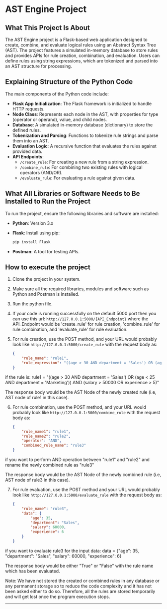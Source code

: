 # AST Engine Project

## What This Project Is About

The AST Engine project is a Flask-based web application designed to create, combine, and evaluate logical rules using an Abstract Syntax Tree (AST). The project features a simulated in-memory database to store rules and provides APIs for rule creation, combination, and evaluation. Users can define rules using string expressions, which are tokenized and parsed into an AST structure for processing.

## Explaining Structure of the Python Code

The main components of the Python code include:

- **Flask App Initialization**: The Flask framework is initialized to handle HTTP requests.
- **Node Class**: Represents each node in the AST, with properties for type (operator or operand), value, and child nodes.
- **Database**: A simulated in-memory database (dictionary) to store the defined rules.
- **Tokenization and Parsing**: Functions to tokenize rule strings and parse them into an AST.
- **Evaluation Logic**: A recursive function that evaluates the rules against provided data.
- **API Endpoints**: 
  - `/create_rule`: For creating a new rule from a string expression.
  - `/combine_rule`: For combining two existing rules with logical operators (AND/OR).
  - `/evaluate_rule`: For evaluating a rule against given data.

## What All Libraries or Software Needs to Be Installed to Run the Project

To run the project, ensure the following libraries and software are installed:

- **Python**: Version 3.x
- **Flask**: Install using pip:
  
  ```bash
  pip install Flask
- **Postman**: A tool for testing APIs.

## How to execute the project

1. Clone the project in your system.
2. Make sure all the required libraries, modules and software such as Python and Postman is installed.
3. Run the python file.
4. If your code is running successfully on the default 5000 port then you can use this url: `http://127.0.0.1:5000/{API_Endpoint}` where the API_Endpoint would be 'create_rule' for rule creation, 'combine_rule' for rule combination, and 'evaluate_rule' for rule evaluation.

5. For rule creation, use the POST method, and your URL would probably look like `http://127.0.0.1:5000/create_rule` with the request body as:

   ```json
   {
       "rule_name": "rule1",
       "rule_expression": "((age > 30 AND department = 'Sales') OR (age < 25 AND department = 'Marketing')) AND (salary > 50000 OR experience > 5)"
   }

if the rule is:
rule1 = "((age > 30 AND department = 'Sales') OR (age < 25 AND department = 'Marketing')) AND (salary > 50000 OR experience > 5)"

The response body would be the AST Node of the newly created rule (i.e, AST node of rule1 in this case).

6. For rule combination, use the POST method, and your URL would probably look like `http://127.0.0.1:5000/combine_rule` with the request body as:

   ```json
   {
       "rule_name1": "rule1",
       "rule_name2": "rule2",
       "operator": "AND", 
       "combined_rule_name": "rule3"
   }

if you want to perform AND operation between "rule1" and "rule2" and rename the newly combined rule as "rule3"

The response body would be the AST Node of the newly combined rule (i.e, AST node of rule3 in this case).

7. For rule evaluation, use the POST method and your URL would probably look like `http://127.0.0.1:5000/evaluate_rule` with the request body as:

   ```json
   {
       "rule_name": "rule3",
       "data": {
           "age": 35,
           "department": "Sales",
           "salary": 60000,
           "experience": 6
       }
   }

if you want to evaluate rule3 for the input data: data = {"age": 35, "department": "Sales", "salary": 60000, "experience": 6}

The response body would be either "True" or "False" with the rule name which has been evaluated.

Note: We have not stored the created or combined rules in any database or any permanent storage so to reduce the code complexity and it has not been asked either to do so. Therefore, all the rules are stored temporarily and will get lost once the program execution stops.

---
